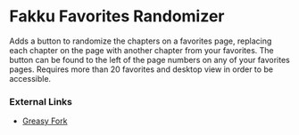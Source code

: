 # Fakku Favorites Randomizer

Adds a button to randomize the chapters on a favorites page, replacing each chapter on the page with another chapter from your favorites. The button can be found to the left of the page numbers on any of your favorites pages. Requires more than 20 favorites and desktop view in order to be accessible.

### External Links

* [Greasy Fork](https://greasyfork.org/en/scripts/412994-fakku-favorites-randomizer)
